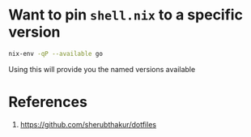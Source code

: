 # Want to pin `shell.nix` to a specific version

```sh
nix-env -qP --available go
```

Using this will provide you the named versions available

# References

1. https://github.com/sherubthakur/dotfiles
